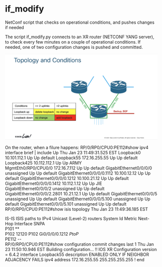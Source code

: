 # if_modify
NetConf script that checks on operational conditions, and pushes changes if needed

The script if_modify.py connects to an XR router (NETCONF YANG server), to check every few minutes on a couple of operational conditions.
If needed, one of two configuration changes is pushed and committed.

![Topology & conditions](https://github.com/mikemikhail/if_modify/blob/master/topology_conditions.png)

On the router, when a filure happens:
RP/0/RP0/CPU0:PE112#show ipv4 interface brief | include Up
Thu Jan 23 11:49:31.525 EST
Loopback0                      10.101.112.1    Up              Up       default 
Loopback55                     172.16.255.55   Up              Up       default 
Loopback425                    10.112.112.1    Up              Up       ARMY    
MgmtEth0/RP0/CPU0/0            172.16.7.112    Up              Up       default 
GigabitEthernet0/0/0/0         unassigned      Up              Up       default 
GigabitEthernet0/0/0/0.1112    10.100.12.12    Up              Up       default 
GigabitEthernet0/0/0/0.1212    10.100.21.12    Up              Up       default 
GigabitEthernet0/0/0/0.1412    10.112.1.12     Up              Up       JIE     
GigabitEthernet0/0/0/2         unassigned      Up              Up       default 
GigabitEthernet0/0/0/2.2801    10.21.12.1      Up              Up       default 
GigabitEthernet0/0/0/5         unassigned      Up              Up       default 
GigabitEthernet0/0/0/5.100     unassigned      Up              Up       default 
GigabitEthernet0/0/0/5.101     unassigned      Up              Up       default 
RP/0/RP0/CPU0:PE112#show isis topology 
Thu Jan 23 11:49:36.185 EST

IS-IS ISIS paths to IPv4 Unicast (Level-2) routers
System Id       Metric  Next-Hop        Interface       SNPA          
P101            **    
P102            12120   P102            Gi0/0/0/0.1212  *PtoP*        
PE112           --    
RP/0/RP0/CPU0:PE112#show configuration commit changes last 1 
Thu Jan 23 11:50:10.946 EST
Building configuration...
!! IOS XR Configuration version = 6.4.2
interface Loopback55
 description ENABLED ONLY IF NEIGHBOR ADJACENCY FAILS 
 ipv4 address 172.16.255.55 255.255.255.255
!
end
